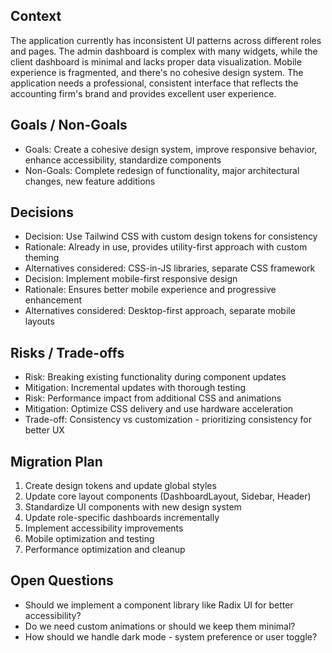## Context
The application currently has inconsistent UI patterns across different roles and pages. The admin dashboard is complex with many widgets, while the client dashboard is minimal and lacks proper data visualization. Mobile experience is fragmented, and there's no cohesive design system. The application needs a professional, consistent interface that reflects the accounting firm's brand and provides excellent user experience.

## Goals / Non-Goals
- Goals: Create a cohesive design system, improve responsive behavior, enhance accessibility, standardize components
- Non-Goals: Complete redesign of functionality, major architectural changes, new feature additions

## Decisions
- Decision: Use Tailwind CSS with custom design tokens for consistency
- Rationale: Already in use, provides utility-first approach with custom theming
- Alternatives considered: CSS-in-JS libraries, separate CSS framework
- Decision: Implement mobile-first responsive design
- Rationale: Ensures better mobile experience and progressive enhancement
- Alternatives considered: Desktop-first approach, separate mobile layouts

## Risks / Trade-offs
- Risk: Breaking existing functionality during component updates
- Mitigation: Incremental updates with thorough testing
- Risk: Performance impact from additional CSS and animations
- Mitigation: Optimize CSS delivery and use hardware acceleration
- Trade-off: Consistency vs customization - prioritizing consistency for better UX

## Migration Plan
1. Create design tokens and update global styles
2. Update core layout components (DashboardLayout, Sidebar, Header)
3. Standardize UI components with new design system
4. Update role-specific dashboards incrementally
5. Implement accessibility improvements
6. Mobile optimization and testing
7. Performance optimization and cleanup

## Open Questions
- Should we implement a component library like Radix UI for better accessibility?
- Do we need custom animations or should we keep them minimal?
- How should we handle dark mode - system preference or user toggle?